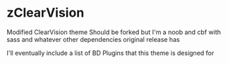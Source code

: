 # zClearVision

Modified ClearVision theme
Should be forked but I'm a noob and cbf with sass and whatever other dependencies original release has

I'll eventually include a list of BD Plugins that this theme is designed for

